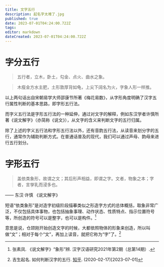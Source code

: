 ```yaml
---
title: 文字五行
description: 起名字太难了.jpg
published: true
date: 2023-07-01T04:24:00.722Z
tags: 
editor: markdown
dateCreated: 2023-07-01T04:24:00.722Z
---
```


# 字分五行
> 五行者，立木，卧土，勾金、点火、曲水之象。

> 木瘦金方水主肥，土形敦厚背如龟，上尖下阔名为火，字象人形一样推。

以上两句话出自宋朝易学大师邵康节所著《梅花易数》，从字形角度明确了汉字五行属性判断的基本思路，即字形五行法。

而字义五行法是字形五行法的一种延伸，通过对文字的解释，例如东汉学者许慎所著《说文解字》（亦简称《说文》），从文字的含义来判断文字的五行归属。

除了上述的字义五行法和字形五行法以外，还有音韵五行法，从读音来划分字的五行，通常作为辅助判断方式。在普通话普及的现代，我们可以通过声母、韵母来进行五行划分。

# 字形五行
> 盖依类象形，故谓之文；其后形声相益，即谓之字。文者，物象之本；字者，言孳乳而浸多也。

—— 东汉·许慎 《说文解字》

短语“依类象形”是对造字初级阶段描摹类似之形造字方式的总体概括，取象非常广泛，不仅包括具体事物，也包括抽象事理、动作状态、性质特点、指示位置符号等，所创造的符号可以是整字，也可以是构件。[^1]

意思是说，仓颉刚开始创造文字的时候，大都依照物体的形象来创造，所以叫做“文”；相对于每个“文”，再加上读音，就把它称为“字”了。[^2]





[^1]: 张素凤. 《说文解字》“象形”辨. 汉字汉语研究2021年第2期（总第14期）.
[^2]: 吉生起名. 如何判断汉字的五行. [知乎](https://zhuanlan.zhihu.com/p/107398979). (2020-02-17)[2023-07-01]
